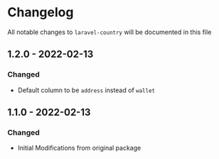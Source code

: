 # Changelog

All notable changes to `laravel-country` will be documented in this file

## 1.2.0 - 2022-02-13
### Changed
- Default column to be `address` instead of `wallet`


## 1.1.0 - 2022-02-13
### Changed
- Initial Modifications from original package
